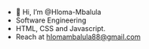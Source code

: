 - 👋 Hi, I’m @Hloma-Mbalula
- Software Engineering
- HTML, CSS and Javascript.
- Reach at hlomambalula88@gmail.com


<!---
Hloma-Mbalula/Hloma-Mbalula is a ✨ special ✨ repository because its `README.md` (this file) appears on your GitHub profile.
You can click the Preview link to take a look at your changes.
--->
